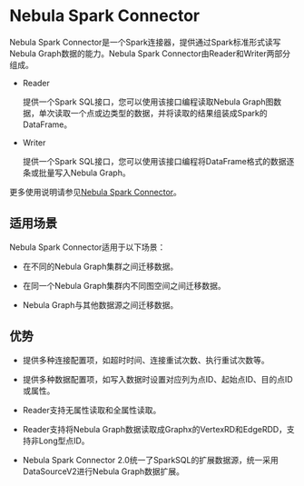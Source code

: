 # Nebula Spark Connector

Nebula Spark Connector是一个Spark连接器，提供通过Spark标准形式读写Nebula Graph数据的能力。Nebula Spark Connector由Reader和Writer两部分组成。

- Reader
  
  提供一个Spark SQL接口，您可以使用该接口编程读取Nebula Graph图数据，单次读取一个点或边类型的数据，并将读取的结果组装成Spark的DataFrame。

- Writer

  提供一个Spark SQL接口，您可以使用该接口编程将DataFrame格式的数据逐条或批量写入Nebula Graph。

更多使用说明请参见[Nebula Spark Connector](https://github.com/vesoft-inc/nebula-spark-utils/blob/v2.0.0/nebula-spark-connector/README_CN.md)。

## 适用场景

Nebula Spark Connector适用于以下场景：

- 在不同的Nebula Graph集群之间迁移数据。

- 在同一个Nebula Graph集群内不同图空间之间迁移数据。

- Nebula Graph与其他数据源之间迁移数据。

## 优势

- 提供多种连接配置项，如超时时间、连接重试次数、执行重试次数等。

- 提供多种数据配置项，如写入数据时设置对应列为点ID、起始点ID、目的点ID或属性。

- Reader支持无属性读取和全属性读取。

- Reader支持将Nebula Graph数据读取成Graphx的VertexRD和EdgeRDD，支持非Long型点ID。

- Nebula Spark Connector 2.0统一了SparkSQL的扩展数据源，统一采用DataSourceV2进行Nebula Graph数据扩展。
